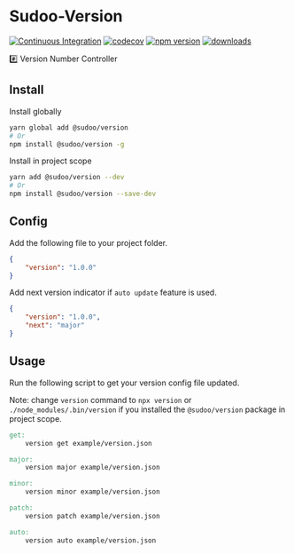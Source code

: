 # Sudoo-Version

[![Continuous Integration](https://github.com/SudoDotDog/Sudoo-Version/actions/workflows/ci.yml/badge.svg)](https://github.com/SudoDotDog/Sudoo-Version/actions/workflows/ci.yml)
[![codecov](https://codecov.io/gh/SudoDotDog/Sudoo-Version/branch/master/graph/badge.svg)](https://codecov.io/gh/SudoDotDog/Sudoo-Version)
[![npm version](https://badge.fury.io/js/%40sudoo%2Fversion.svg)](https://badge.fury.io/js/%40sudoo%2Fversion)
[![downloads](https://img.shields.io/npm/dm/@sudoo/version.svg)](https://www.npmjs.com/package/@sudoo/version)

:hash: Version Number Controller

## Install

Install globally

```sh
yarn global add @sudoo/version
# Or
npm install @sudoo/version -g
```

Install in project scope

```sh
yarn add @sudoo/version --dev
# Or
npm install @sudoo/version --save-dev
```

## Config

Add the following file to your project folder.

```json
{
    "version": "1.0.0"
}
```

Add next version indicator if `auto update` feature is used.

```json
{
    "version": "1.0.0",
    "next": "major"
}
```

## Usage

Run the following script to get your version config file updated.

Note: change `version` command to `npx version` or `./node_modules/.bin/version` if you installed the `@sudoo/version` package in project scope.

```makefile
get:
	version get example/version.json

major:
	version major example/version.json

minor:
	version minor example/version.json

patch:
	version patch example/version.json

auto:
	version auto example/version.json
```
